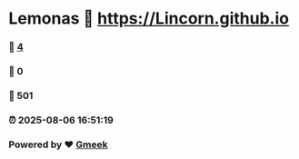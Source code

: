 # Lemonas :link: https://Lincorn.github.io 
### :page_facing_up: [4](https://Lincorn.github.io/tag.html) 
### :speech_balloon: 0 
### :hibiscus: 501 
### :alarm_clock: 2025-08-06 16:51:19 
### Powered by :heart: [Gmeek](https://github.com/Meekdai/Gmeek)

